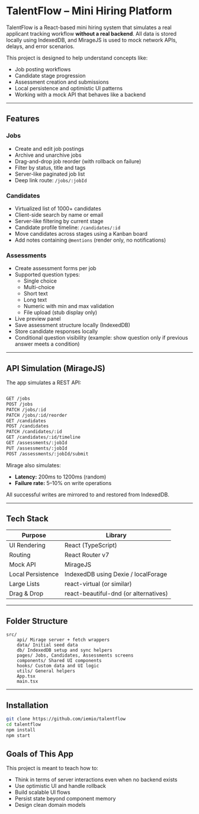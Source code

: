 # TalentFlow – Mini Hiring Platform

TalentFlow is a React-based mini hiring system that simulates a real applicant tracking workflow **without a real backend**.
All data is stored locally using IndexedDB, and MirageJS is used to mock network APIs, delays, and error scenarios.

This project is designed to help understand concepts like:

-   Job posting workflows
-   Candidate stage progression
-   Assessment creation and submissions
-   Local persistence and optimistic UI patterns
-   Working with a mock API that behaves like a backend

---

## Features

### Jobs

-   Create and edit job postings
-   Archive and unarchive jobs
-   Drag-and-drop job reorder (with rollback on failure)
-   Filter by status, title and tags
-   Server-like paginated job list
-   Deep link route: `/jobs/:jobId`

### Candidates

-   Virtualized list of 1000+ candidates
-   Client-side search by name or email
-   Server-like filtering by current stage
-   Candidate profile timeline: `/candidates/:id`
-   Move candidates across stages using a Kanban board
-   Add notes containing `@mentions` (render only, no notifications)

### Assessments

-   Create assessment forms per job
-   Supported question types:
    -   Single choice
    -   Multi-choice
    -   Short text
    -   Long text
    -   Numeric with min and max validation
    -   File upload (stub display only)
-   Live preview panel
-   Save assessment structure locally (IndexedDB)
-   Store candidate responses locally
-   Conditional question visibility (example: show question only if previous answer meets a condition)

---

## API Simulation (MirageJS)

The app simulates a REST API:

```sh

GET /jobs
POST /jobs
PATCH /jobs/:id
PATCH /jobs/:id/reorder
GET /candidates
POST /candidates
PATCH /candidates/:id
GET /candidates/:id/timeline
GET /assessments/:jobId
PUT /assessments/:jobId
POST /assessments/:jobId/submit

```

Mirage also simulates:

-   **Latency:** 200ms to 1200ms (random)
-   **Failure rate:** 5–10% on write operations

All successful writes are mirrored to and restored from IndexedDB.

---

## Tech Stack

| Purpose           | Library                               |
| ----------------- | ------------------------------------- |
| UI Rendering      | React (TypeScript)                    |
| Routing           | React Router v7                       |
| Mock API          | MirageJS                              |
| Local Persistence | IndexedDB using Dexie / localForage   |
| Large Lists       | react-virtual (or similar)            |
| Drag & Drop       | react-beautiful-dnd (or alternatives) |

---

## Folder Structure

```
src/
    api/ Mirage server + fetch wrappers
    data/ Initial seed data
    db/ IndexedDB setup and sync helpers
    pages/ Jobs, Candidates, Assessments screens
    components/ Shared UI components
    hooks/ Custom data and UI logic
    utils/ General helpers
    App.tsx
    main.tsx

```

---

## Installation

```bash
git clone https://github.com/iemio/talentflow
cd talentflow
npm install
npm start
```

## Goals of This App

This project is meant to teach how to:

-   Think in terms of server interactions even when no backend exists
-   Use optimistic UI and handle rollback
-   Build scalable UI flows
-   Persist state beyond component memory
-   Design clean domain models
